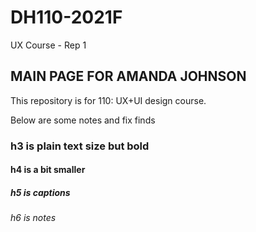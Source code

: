 # DH110-2021F
UX Course - Rep 1
## MAIN PAGE FOR AMANDA JOHNSON
This repository is for 110: UX+UI design course.

Below are some notes and fix finds

### h3 is plain text size but bold
#### h4 is a bit smaller
##### h5 is captions
###### h6 is notes
